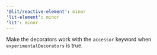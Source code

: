 ```yaml
---
'@lit/reactive-element': minor
'lit-element': minor
'lit': minor
---
```


Make the decorators work with the `accessor` keyword when `experimentalDecorators` is true.
